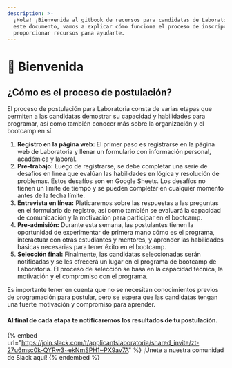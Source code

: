 ```yaml
---
description: >-
  ¡Hola! ¡Bienvenida al gitbook de recursos para candidatas de Laboratoria! En
  este documento, vamos a explicar cómo funciona el proceso de inscripción y
  proporcionar recursos para ayudarte.
---
```


# 💛 Bienvenida

## ¿Cómo es el proceso de postulación?

El proceso de postulación para Laboratoria consta de varias etapas que permiten a las candidatas demostrar su capacidad y habilidades para programar, así como también conocer más sobre la organización y el bootcamp en sí.

1. **Registro en la página web:** El primer paso es registrarse en la página web de Laboratoria y llenar un formulario con información personal, académica y laboral.
2. **Pre-trabajo:** Luego de registrarse, se debe completar una serie de desafíos en línea que evalúan las habilidades en lógica y resolución de problemas. Estos desafíos son en Google Sheets. Los desafíos no tienen un límite de tiempo y se pueden completar en cualquier momento antes de la fecha límite.
3. **Entrevista en línea:** Platicaremos sobre las respuestas a las preguntas en el formulario de registro, así como también se evaluará la capacidad de comunicación y la motivación para participar en el bootcamp.
4. **Pre-admisión:** Durante esta semana, las postulantes tienen la oportunidad de experimentar de primera mano cómo es el programa, interactuar con otras estudiantes y mentores, y aprender las habilidades básicas necesarias para tener éxito en el bootcamp.
5. **Selección final:** Finalmente, las candidatas seleccionadas serán notificadas y se les ofrecerá un lugar en el programa de bootcamp de Laboratoria. El proceso de selección se basa en la capacidad técnica, la motivación y el compromiso con el programa.

Es importante tener en cuenta que no se necesitan conocimientos previos de programación para postular, pero se espera que las candidatas tengan una fuerte motivación y compromiso para aprender.

#### Al final de cada etapa te notificaremos los resultados de tu postulación.

{% embed url="https://join.slack.com/t/applicantslaboratoria/shared_invite/zt-27u6msc0k-QYRw3~ekNmSPH1~PX9av7A" %}
¡Únete a nuestra comunidad de Slack aquí!
{% endembed %}
